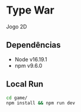 # Type War

Jogo 2D

## Dependências

- Node v16.19.1
- npm v9.6.0

## Local Run

```sh
cd game/
npm install && npm run dev
```
